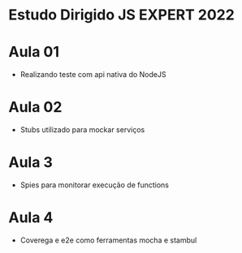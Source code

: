# Estudo Dirigido JS EXPERT 2022

# Aula 01
  - Realizando teste com api nativa do NodeJS
# Aula 02
  - Stubs utilizado para mockar serviços

# Aula 3
  - Spies para monitorar execução de functions

# Aula 4
  - Coverega e e2e como ferramentas mocha e stambul